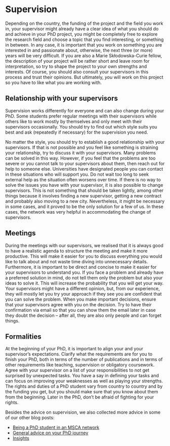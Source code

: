 # Supervision

Depending on the country, the funding of the project and the field you work in, your supervisor might already have a clear idea of what you should do and achieve in your PhD project, you might be completely free to explore the research field and choose a topic that you find interesting, or something in between. In any case, it is important that you work on something you are interested in and passionate about, otherwise, the next three (or more) years will be very difficult. If you are also a Marie Skłodowska-Curie fellow, the description of your project will be rather short and leave room for interpretation, so try to shape the project to your own strengths and interests. Of course, you should also consult your supervisors in this process and trust their opinions. But ultimately, *you* will work on this project so you have to like what you are working with. 

## Relationship with your supervisors

Supervision works differently for everyone and can also change during your PhD. Some students prefer regular meetings with their supervisors while others like to work mostly by themselves and only meet with their supervisors occasionally. You should try to find out which style suits you best and ask (repeatedly if necessary) for the supervision you need. 

No matter the style, you should try to establish a good relationship with your supervisors. If that is not possible and you feel like something is straining your relationship, try to discuss it with your supervisors. Many problems can be solved in this way. However, if you feel that the problems are too severe or you cannot talk to your supervisors about them, then reach out for help to someone else. Universities have designated people you can contact in these situations who will support you. Do not wait too long to seek external help as the situation often worsens over time. If there is no way to solve the issues you have with your supervisor, it is also possible to change supervisors. This is not something that should be taken lightly, among other things because it involves finding a new supervisor, getting a new contract and probably also moving to a new city. Nevertheless, it might be necessary in some cases, and it proved to be the only solution for a few of us. In these cases, the network was very helpful in accommodating the change of supervisors.

## Meetings

During the meetings with our supervisors, we realised that it is always good to have a realistic agenda to structure the meeting and make it more productive. This will make it easier for you to discuss everything you would like to talk about and not waste time diving into unnecessary details. Furthermore, it is important to be direct and concise to make it easier for your supervisors to understand you. If you face a problem and already have a preferred solution in mind, do not tell them only the problem but also your ideas to solve it. This will increase the probability that you will get your way. Your supervisors might have a different opinion, but, from our experience, they will mostly let you try your approach if they see you are confident that you can solve the problem. When you make important decisions, ensure that your supervisors agree with you on the decision. Try to have their confirmation via email so that you can show them the email later in case they doubt the decision – after all, they are also only people and can forget things.

## Formalities

At the beginning of your PhD, it is important to align your and your supervisor’s expectations. Clarify what the requirements are for you to finish your PhD, both in terms of the number of publications and in terms of other requirements like teaching, supervision or obligatory coursework. Agree with your supervisor on a list of your responsibilities to not get surprised by unexpected tasks. You have a say in defining your tasks and can focus on improving your weaknesses as well as playing your strengths. The rights and duties of a PhD student vary from country to country and by the funding you get, but you should make sure that you know about them from the beginning. Later in the PhD, don’t be afraid of fighting for your rights.

Besides the advice on supervision, we also collected more advice in some of our other blog posts:

- [Being a PhD student in an MSCA network](ESR14_15_01.md)
- [General advice on your PhD journey](ESR14_15_02_personal.md)
- [Insights](ESR14_15_04_insights.md)